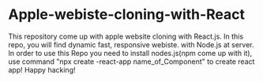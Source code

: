 # Apple-webiste-cloning-with-React
This repository come up with apple website cloning with React.js. In this repo, you  will find  dynamic fast, responsive webiste. with Node.js at server.  In order to use this Repo you need to install nodes.js(npm come up with it), use command "npx create -react-app name_of_Component" to create react app! Happy hacking!
